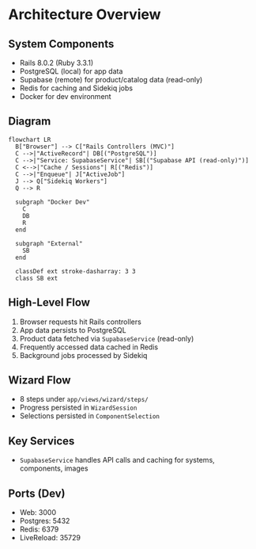 # Architecture Overview

## System Components
- Rails 8.0.2 (Ruby 3.3.1)
- PostgreSQL (local) for app data
- Supabase (remote) for product/catalog data (read-only)
- Redis for caching and Sidekiq jobs
- Docker for dev environment

## Diagram

```mermaid
flowchart LR
  B["Browser"] --> C["Rails Controllers (MVC)"]
  C -->|"ActiveRecord"| DB[("PostgreSQL")]
  C -->|"Service: SupabaseService"| SB[("Supabase API (read-only)")]
  C <-->|"Cache / Sessions"| R[("Redis")]
  C -->|"Enqueue"| J["ActiveJob"]
  J --> Q["Sidekiq Workers"]
  Q --> R

  subgraph "Docker Dev"
    C
    DB
    R
  end

  subgraph "External"
    SB
  end

  classDef ext stroke-dasharray: 3 3
  class SB ext
```

## High-Level Flow
1. Browser requests hit Rails controllers
2. App data persists to PostgreSQL
3. Product data fetched via `SupabaseService` (read-only)
4. Frequently accessed data cached in Redis
5. Background jobs processed by Sidekiq

## Wizard Flow
- 8 steps under `app/views/wizard/steps/`
- Progress persisted in `WizardSession`
- Selections persisted in `ComponentSelection`

## Key Services
- `SupabaseService` handles API calls and caching for systems, components, images

## Ports (Dev)
- Web: 3000
- Postgres: 5432
- Redis: 6379
- LiveReload: 35729

